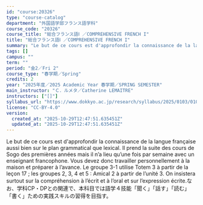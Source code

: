 ```yaml
---
id: "course:20326"
type: "course-catalog"
department: "外国語学部フランス語学科"
course_code: "20326"
course_title: "総合フランス語Ⅰ ／COMPREHENSIVE FRENCH I"
title: "総合フランス語Ⅰ ／COMPREHENSIVE FRENCH I"
summary: "Le but de ce cours est d'approfondir la connaissance de la langue française aussi bien sur le plan grammatical que lexic…"
tags: []
campus: ""
term: ""
period: "金2／Fri 2"
course_type: "春学期／Spring"
credits: 2
year: "2025年度／2025 Academic Year 春学期／SPRING SEMESTER"
main_instructor: "Ｃ．ルメタ／Catherine LEMAITRE"
instructors: ["[]"]
syllabus_url: "https://www.dokkyo.ac.jp/research/syllabus/2025/0103/0103_20326_ja_JP.html"
license: "CC-BY-4.0"
version:
  created_at: "2025-10-29T12:47:51.635451Z"
  updated_at: "2025-10-29T12:47:51.635451Z"
---
```

Le but de ce cours est d'approfondir la connaissance de la langue française aussi bien sur le plan grammatical que lexical. Il prend la suite des cours de Sogo des premières années mais il n’a lieu qu’une fois par semaine avec un enseignant francophone. Vous devez donc travailler personnellement à la maison et préparer à l’avance. Le groupe 3-1 utilise Totem 3 à partir de la leçon 17 ; les groupes 2, 3, 4 et 5 : Amical 2 à partir de l’unité 3. On insistera surtout sur la compréhension à l’écrit et à l’oral et sur l’expression écrite.なお、学科CP・DPとの関連で、本科目では語学４技能「聞く」「話す」「読む」「書く」ための実践スキルの習得を目指す。
